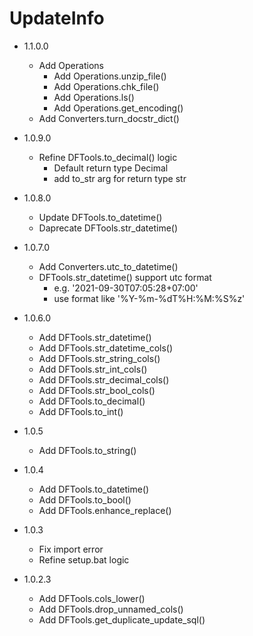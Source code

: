 # UpdateInfo
* 1.1.0.0
    * Add Operations
        * Add Operations.unzip_file()
        * Add Operations.chk_file()
        * Add Operations.ls()
        * Add Operations.get_encoding()
    * Add Converters.turn_docstr_dict()

* 1.0.9.0
    * Refine DFTools.to_decimal() logic
        * Default return type Decimal
        * add to_str arg for return type str

* 1.0.8.0
    * Update DFTools.to_datetime()
    * Daprecate DFTools.str_datetime()

* 1.0.7.0
    * Add Converters.utc_to_datetime()
    * DFTools.str_datetime() support utc format
        * e.g. '2021-09-30T07:05:28+07:00'
        * use format like '%Y-%m-%dT%H:%M:%S%z'

* 1.0.6.0
    * Add DFTools.str_datetime()
    * Add DFTools.str_datetime_cols()
    * Add DFTools.str_string_cols()
    * Add DFTools.str_int_cols()
    * Add DFTools.str_decimal_cols()
    * Add DFTools.str_bool_cols()
    * Add DFTools.to_decimal()
    * Add DFTools.to_int()

* 1.0.5
    * Add DFTools.to_string()

* 1.0.4
    * Add DFTools.to_datetime()
    * Add DFTools.to_bool()
    * Add DFTools.enhance_replace()

* 1.0.3
    * Fix import error
    * Refine setup.bat logic

* 1.0.2.3
    * Add DFTools.cols_lower()
    * Add DFTools.drop_unnamed_cols()
    * Add DFTools.get_duplicate_update_sql()
